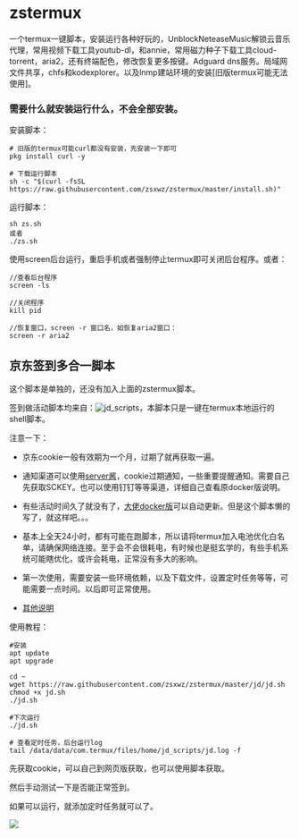 # zstermux

一个termux一键脚本，安装运行各种好玩的，UnblockNeteaseMusic解锁云音乐代理，常用视频下载工具youtub-dl，和annie，常用磁力种子下载工具cloud-torrent，aria2，还有终端配色，修改恢复更多按键。Adguard dns服务。局域网文件共享，chfs和kodexplorer。以及lnmp建站环境的安装[旧版termux可能无法使用]。

### 需要什么就安装运行什么，不会全部安装。

安装脚本：
```
# 旧版的termux可能curl都没有安装，先安装一下即可
pkg install curl -y

# 下载运行脚本
sh -c "$(curl -fsSL https://raw.githubusercontent.com/zsxwz/zstermux/master/install.sh)"  
```

运行脚本：
```
sh zs.sh
或者
./zs.sh
```

使用screen后台运行，重启手机或者强制停止termux即可关闭后台程序。或者：
```
//查看后台程序
screen -ls

//关闭程序
kill pid

//恢复窗口，screen -r 窗口名，如恢复aria2窗口：
screen -r aria2
```

## 京东签到多合一脚本

这个脚本是单独的，还没有加入上面的zstermux脚本。

签到做活动脚本均来自：![jd_scripts](https://github.com/chinnkarahoi/jd_scripts)，本脚本只是一键在termux本地运行的shell脚本。

注意一下：

- 京东cookie一般有效期为一个月，过期了就再获取一遍。

- 通知渠道可以使用[server酱](http://sc.ftqq.com/3.version)，cookie过期通知，一些重要提醒通知。需要自己先获取SCKEY。也可以使用钉钉等等渠道，详细自己查看原docker版说明。

- 有些活动时间久了就没有了，[大佬docker版](https://github.com/chinnkarahoi/jd-scripts-docker)可以自动更新。但是这个脚本懒的写了，就这样吧。。。

- 基本上全天24小时，都有可能在跑脚本，所以请将termux加入电池优化白名单，请确保网络连接。至于会不会很耗电，有时候也是挺玄学的，有些手机系统可能瞎优化，或许会耗电，正常没有多大的影响。

- 第一次使用，需要安装一些环境依赖，以及下载文件，设置定时任务等等，可能需要一点时间。以后即可正常使用。

- [其他说明](https://zsxwz.com/2021/05/05/)


使用教程：

```
#安装
apt update 
apt upgrade

cd ~
wget https://raw.githubusercontent.com/zsxwz/zstermux/master/jd/jd.sh
chmod +x jd.sh
./jd.sh

#下次运行
./jd.sh

# 查看定时任务，后台运行log
tail /data/data/com.termux/files/home/jd_scripts/jd.log -f

```

先获取cookie，可以自己到网页版获取，也可以使用脚本获取。

然后手动测试一下是否能正常签到。

如果可以运行，就添加定时任务就可以了。

![](https://cdn.jsdelivr.net/gh/zsxwz/tuchuang@latest/2021/05/06/2c8e8958e2b7877ffaca9bac0c4a3371.png)
